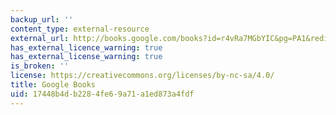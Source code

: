 ```yaml
---
backup_url: ''
content_type: external-resource
external_url: http://books.google.com/books?id=r4vRa7MGbYIC&pg=PA1&redir_esc=y#v=onepage&q&f=false
has_external_licence_warning: true
has_external_license_warning: true
is_broken: ''
license: https://creativecommons.org/licenses/by-nc-sa/4.0/
title: Google Books
uid: 17448b4d-b228-4fe6-9a71-a1ed873a4fdf
---
```

